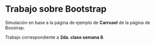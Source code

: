# Trabajo sobre Bootstrap
Simulación en base a la página de ejemplo de **Carrusel** de la página de Boostrap.

Trabajo correspondiente a **2da. clase semana 8**.